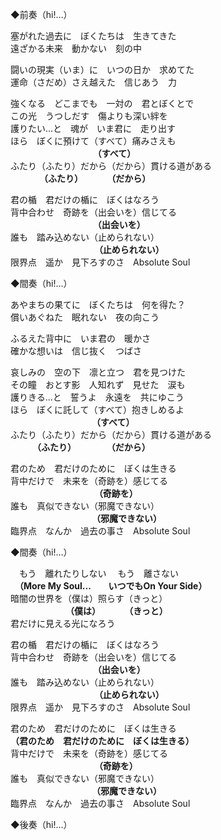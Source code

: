 ◆前奏（hi!…）	  		
				
塞がれた過去に　ぼくたちは　生きてきた  
遠ざかる未来　動かない　刻の中
				  
闘いの現実（いま）に　いつの日か　求めてた  
運命（さだめ）さえ越えた　信じあう　力	  			
				  
強くなる　どこまでも　一対の　君とぼくとで  
この光　うつしだす　傷よりも深い絆を  
護りたい...と　魂が　いま君に　走り出す  
ほら　ぼくに預けて（すべて）痛みさえも  
 　 　　  　　 　      　　 **（すべて）**  
ふたり（ふたり）だから（だから）貫ける道がある  
  　　　   **（ふたり）　　　  （だから）**  
      
君の楯　君だけの楯に　ぼくはなろう  
背中合わせ　奇跡を（出会いを）信じてる  
  　   　   　 　　 　　　  **（出会いを）**  
誰も　踏み込めない（止められない）  
  　　　　　　 　　　               **（止められない）**  
限界点　遥か　見下ろすのさ　Absolute Soul  				
				
◆間奏（hi!…）				
				
あやまちの果てに　ぼくたちは　何を得た？  
償いあぐねた　眠れない　夜の向こう
				
ふるえた背中に　いま君の　暖かさ  
確かな想いは　信じ抜く　つばさ  
				
哀しみの　空の下　凛と立つ　君を見つけた  
その瞳　おとす影　人知れず　見せた　涙も  
護りきる...と　誓うよ　永遠を　共にゆこう  
ほら　ぼくに託して（すべて）抱きしめるよ  
  　　　　　　　　　     **（すべて）**	  
ふたり（ふたり）だから（だから）貫ける道がある  
 　　　**（ふたり）  　　　 （だから）**  
				
君のため　君だけのために　ぼくは生きる  
背中だけで　未来を（奇跡を）感じてる  
  　　　　　　　　  　  **（奇跡を）**  
誰も　真似できない（邪魔できない）  
　　　　　　　　　         **（邪魔できない）**  
臨界点　なんか　過去の事さ　Absolute Soul  
				
◆間奏（hi!…）				
				
　もう　離れたりしない     　もう　離さない  
　**（More My Soul...　　いつでもOn Your Side）**  
暗闇の世界を（僕は）照らす（きっと）  
　　　　　　  **（僕は）　　　 （きっと）**  
君だけに見える光になろう  
				
君の楯　君だけの楯に　ぼくはなろう  
背中合わせ　奇跡を（出会いを）信じてる  
  　   　   　 　　 　　　  **（出会いを）**  
誰も　踏み込めない（止められない）  
  　　　　　　 　　　               **（止められない）**  
限界点　遥か　見下ろすのさ　Absolute Soul  	
				
君のため　君だけのために　ぼくは生きる  
**（君のため　君だけのために　ぼくは生きる）**  
背中だけで　未来を（奇跡を）感じてる  
  　　　　　　　　  　  **（奇跡を）**  
誰も　真似できない（邪魔できない）  
　　　　　　　　　         **（邪魔できない）**  
臨界点　なんか　過去の事さ　Absolute Soul  			
				
◆後奏（hi!…）				
